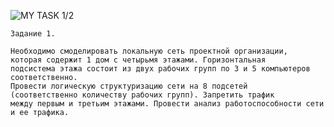 ![MY TASK 1/2](https://github.com/GoGy-MoGGy/Kharkov_DevOps_ext_2019_Qx/blob/master/m2/task1.2/EPAM_NET_T12.png)

```
Задание 1.

Необходимо смоделировать локальную сеть проектной организации,
которая содержит 1 дом с четырьмя этажами. Горизонтальная
подсистема этажа состоит из двух рабочих групп по 3 и 5 компьютеров соответственно.
Провести логическую структуризацию сети на 8 подсетей 
(соответственно количеству рабочих групп). Запретить трафик 
между первым и третьим этажами. Провести анализ работоспособности сети и ее трафика.
```
